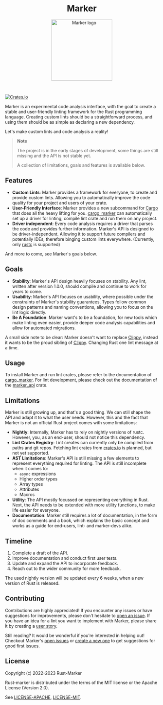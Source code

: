 <h1 align="center">Marker</h1>
<p align="center">
    <img height=200 src="./res/marker-logo-circle.svg" alt="Marker logo" />
</p>

<br/>

[![Crates.io](https://img.shields.io/crates/v/marker_api.svg)](https://crates.io/crates/marker_api)
<!--
FIXME(xFrednet): Add license shield, once crates.io also says:
[![License: MIT OR Apache-2.0](https://img.shields.io/crates/l/marker_api.svg)](#license)
-->

Marker is an experimental code analysis interface, with the goal to create a stable and user-friendly linting framework for the Rust programming language. Creating custom lints should be a straightforward process, and using them should be as simple as declaring a new dependency.

Let's make custom lints and code analysis a reality!

> **Note**
>
> The project is in the early stages of development, some things are still missing and the API is not stable yet.
>
> A collection of limitations, goals and features is available below.

## Features

* **Custom Lints**: Marker provides a framework for everyone, to create and provide custom lints. Allowing you to automatically improve the code quality for your project and users of your crate.
* **User-Friendly Interface**: Marker provides a new subcommand for [Cargo] that does all the heavy lifting for you. [cargo_marker] can automatically set up a driver for linting, compile lint crate and run them on any project.
* **Driver independent**: Every code analysis requires a driver that parses the code and provides further information. Marker's API is designed to be driver-independent. Allowing it to support future compilers and potentially IDEs, therefore binging custom lints everywhere. (Currently, only [rustc] is supported)

And more to come, see Marker's goals below.

[Cargo]: https://github.com/rust-lang/cargo/
<!-- FIXME(xFrednet): Update the link to link to `crates.io` once the first version was released-->
[cargo_marker]: https://github.com/rust-marker/marker/tree/master/cargo-marker
[rustc]: https://github.com/rust-lang/rustc/

## Goals

* **Stability**: Marker's API design heavily focuses on stability. Any lint, written after version 1.0.0, should compile and continue to work for years to come.
* **Usability**: Marker's API focuses on usability, where possible under the constraints of Marker's stability guarantees. Types follow common design patterns and naming conventions, allowing you to focus on the lint logic directly.
* **Be A Foundation**: Marker want's to be a foundation, for new tools which make linting even easier, 
provide deeper code analysis capabilities and allow for automated migrations.

A small side note to be clear: Marker doesn't want to replace [Clippy], instead it wants to be the proud sibling of [Clippy]. Changing Rust one lint message at a time.

[Clippy]: https://github.com/rust-lang/rust-clippy

## Usage

To install Marker and run lint crates, please refer to the documentation of [cargo_marker]. For lint development, please check out the documentation of the [marker_api] crate.

<!-- FIXME(xFrednet): Update the link to link to `crates.io` once the first version was released-->
[marker_api]: https://github.com/rust-marker/marker/tree/master/marker_api

## Limitations

Marker is still growing up, and that's a good thing. We can still shape the API and adapt it to what the user needs. However, this and the fact that Marker is not an official Rust project comes with some limitations:

* **Nightly**: Internally, Marker has to rely on nightly versions of rustc. However, you, as an end-user, should not notice this dependency.
* **Lint Crates Registry**: Lint creates can currently only be compiled from paths and git repos. Fetching lint crates from [crates.io] is planned, but not yet supported.
* **AST Limitations**: Marker's API is still missing a few elements to represent everything required for linting. The API is still incomplete when it comes to:
    * `async` expressions
    * Higher order types
    * Array types
    * Attributes
    * Macros
* **Utility**: The API mostly focussed on representing everything in Rust. Next, the API needs to be extended with more utility functions, to make life easier for everyone.
* **Documentation**: Marker still requires a lot of documentation, in the form of doc comments and a book, which explains the basic concept and works as a guide for end-users, lint- and marker-devs alike.

[crates.io]: https://crates.io/

## Timeline

1. Complete a draft of the API.
2. Improve documentation and conduct first user tests.
3. Update and expand the API to incorporate feedback.
4. Reach out to the wider community for more feedback.

The used nightly version will be updated every 6 weeks, when a new version of Rust is released.

## Contributing

Contributions are highly appreciated! If you encounter any issues or have suggestions for improvements, please don't hesitate to [open an issue]. If you have an idea for a lint you want to implement with Marker, please share it by creating a [user story].

Still reading? It would be wonderful if you're interested in helping out! Checkout Marker's [open issues] or [create a new one] to get suggestions for good first issues.

[open an issue]: https://github.com/rust-marker/marker/issues/new
[create a new one]: https://github.com/rust-marker/marker/issues/new
[user story]: https://github.com/rust-marker/design/issues/new?assignees=&labels=A-user-story&template=user-story.md&title=
[open issues]: https://github.com/rust-marker/marker/issues?q=is%3Aissue+is%3Aopen+sort%3Aupdated-desc

## License

Copyright (c) 2022-2023 Rust-Marker

Rust-marker is distributed under the terms of the MIT license or the Apache License (Version 2.0).

See [LICENSE-APACHE](https://github.com/rust-marker/marker/blob/master/LICENSE-APACHE), [LICENSE-MIT](https://github.com/rust-marker/marker/blob/master/LICENSE-MIT).

